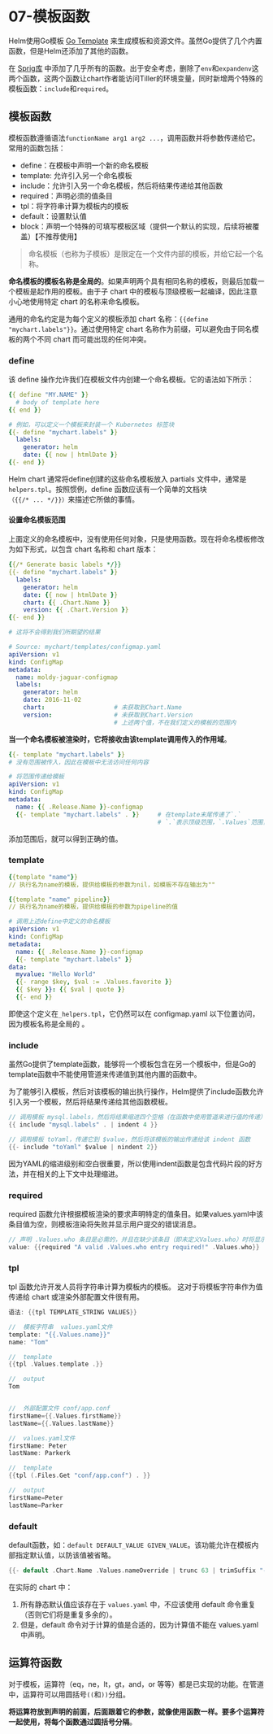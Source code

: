 # 07-模板函数

Helm使用Go模板 [Go Template](https://godoc.org/text/template) 来生成模板和资源文件。虽然Go提供了几个内置函数，但是Helm还添加了其他的函数。

在 [Sprig库](https://godoc.org/github.com/Masterminds/sprig) 中添加了几乎所有的函数。出于安全考虑，删除了`env`和`expandenv`这两个函数，这两个函数让chart作者能访问Tiller的环境变量，同时新增两个特殊的模板函数：`include`和`required`。

## 模板函数

模板函数遵循语法`functionName arg1 arg2 ...`，调用函数并将参数传递给它。常用的函数包括：

- define：在模板中声明一个新的命名模板
- template: 允许引入另一个命名模板
- include：允许引入另一个命名模板，然后将结果传递给其他函数
- required：声明必须的值条目
- tpl：将字符串计算为模板内的模板
- default：设置默认值
- block：声明一个特殊的可填写模板区域（提供一个默认的实现，后续将被覆盖）【不推荐使用】

> 命名模板（也称为子模板）是限定在一个文件内部的模板，并给它起一个名称。

**命名模板的模板名称是全局的**。如果声明两个具有相同名称的模板，则最后加载一个模板是起作用的模板。由于子 chart 中的模板与顶级模板一起编译，因此注意小心地使用特定 chart 的名称来命名模板。

通用的命名约定是为每个定义的模板添加 chart 名称：`{{define "mychart.labels"}}`。通过使用特定 chart 名称作为前缀，可以避免由于同名模板的两个不同 chart 而可能出现的任何冲突。

### define

该 define 操作允许我们在模板文件内创建一个命名模板。它的语法如下所示：

```yaml
{{ define "MY.NAME" }}
  # body of template here
{{ end }}

# 例如，可以定义一个模板来封装一个 Kubernetes 标签块
{{- define "mychart.labels" }}
  labels:
    generator: helm
    date: {{ now | htmlDate }}
{{- end }}
```

Helm chart 通常将define创建的这些命名模板放入 partials 文件中，通常是`helpers.tpl`。按照惯例，define 函数应该有一个简单的文档块`（{{/* ... */}}）`来描述它所做的事情。

#### 设置命名模板范围

上面定义的命名模板中，没有使用任何对象，只是使用函数。现在将命名模板修改为如下形式，以包含 chart 名称和 chart 版本：

```yaml
{{/* Generate basic labels */}}
{{- define "mychart.labels" }}
  labels:
    generator: helm
    date: {{ now | htmlDate }}
    chart: {{ .Chart.Name }}
    version: {{ .Chart.Version }}
{{- end }}

# 这将不会得到我们所期望的结果

# Source: mychart/templates/configmap.yaml
apiVersion: v1
kind: ConfigMap
metadata:
  name: moldy-jaguar-configmap
  labels:
    generator: helm
    date: 2016-11-02
    chart:                   # 未获取到Chart.Name
    version:                 # 未获取到Chart.Version
                             # 上述两个值，不在我们定义的模板的范围内
```

**当一个命名模板被渲染时，它将接收由该template调用传入的作用域**。

```yaml
{{- template "mychart.labels" }}
# 没有范围被传入，因此在模板中无法访问任何内容

# 将范围传递给模板
apiVersion: v1
kind: ConfigMap
metadata:
  name: {{ .Release.Name }}-configmap
  {{- template "mychart.labels" . }}     # 在template末尾传递了`.`
                                         # `.`表示顶级范围，`.Values`范围，`.Values.favorite`范围
```

添加范围后，就可以得到正确的值。

### template

```yaml
{{template "name"}}
// 执行名为name的模板，提供给模板的参数为nil，如模板不存在输出为""

{{template "name" pipeline}}
// 执行名为name的模板，提供给模板的参数为pipeline的值
```

```yaml
# 调用上述define中定义的命名模板
apiVersion: v1
kind: ConfigMap
metadata:
  name: {{ .Release.Name }}-configmap
  {{- template "mychart.labels" }}
data:
  myvalue: "Hello World"
  {{- range $key, $val := .Values.favorite }}
  {{ $key }}: {{ $val | quote }}
  {{- end }}
```

即使这个定义在`_helpers.tpl`，它仍然可以在 configmap.yaml 以下位置访问，因为模板名称是全局的 。

### include

虽然Go提供了template函数，能够将一个模板包含在另一个模板中，但是Go的template函数中不能使用管道来传递值到其他内置的函数中。

为了能够引入模板，然后对该模板的输出执行操作，Helm提供了include函数允许引入另一个模板，然后将结果传递给其他函数模板。

```go
// 调用模板 mysql.labels，然后将结果缩进四个空格（在函数中使用管道来进行值的传递）,其中 `.` 表示当前结果值
{{ include "mysql.labels" . | indent 4 }}

// 调用模板 toYaml，传递它到 $value，然后将该模板的输出传递给该 indent 函数
{{- include "toYaml" $value | nindent 2}}
```

因为YAML的缩进级别和空白很重要，所以使用indent函数是包含代码片段的好方法，并在相关的上下文中处理缩进。

### required

required 函数允许根据模板渲染的要求声明特定的值条目。如果values.yaml中该条目值为空，则模板渲染将失败并显示用户提交的错误消息。

```go
// 声明 .Values.who 条目是必需的，并且在缺少该条目（即未定义Values.who）时将显示错误消息
value: {{required "A valid .Values.who entry required!" .Values.who}}
```

### tpl

tpl 函数允许开发人员将字符串计算为模板内的模板。 这对于将模板字符串作为值传递给 chart 或渲染外部配置文件很有用。

```go
语法: {{tpl TEMPLATE_STRING VALUES}}

//  模板字符串  values.yaml文件
template: "{{.Values.name}}"
name: "Tom"

//  template
{{tpl .Values.template .}}

//  output
Tom


//  外部配置文件 conf/app.conf
firstName={{.Values.firstName}}
lastName={{.Values.lastName}}

//  values.yaml文件
firstName: Peter
lastName: Parkerk

//  template
{{tpl (.Files.Get "conf/app.conf") . }}

//  output
firstName=Peter
lastName=Parker
```

### default

default函数，如：`default DEFAULT_VALUE GIVEN_VALUE`。该功能允许在模板内部指定默认值，以防该值被省略。

```go
{{- default .Chart.Name .Values.nameOverride | trunc 63 | trimSuffix "-" -}}
```

在实际的 chart 中：

1. 所有静态默认值应该存在于 `values.yaml` 中，不应该使用 default 命令重复（否则它们将是重复多余的）。
2. 但是，default 命令对于计算的值是合适的，因为计算值不能在 values.yaml 中声明。

## 运算符函数

对于模板，运算符（eq，ne，lt，gt，and，or 等等）都是已实现的功能。在管道中，运算符可以用圆括号`((`和`))`分组。

**将运算符放到声明的前面，后面跟着它的参数，就像使用函数一样。要多个运算符一起使用，将每个函数通过圆括号分隔**。
